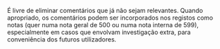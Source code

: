 É livre de eliminar comentários que já não sejam relevantes. Quando apropriado, os comentários podem ser incorporados nos registos como notas (quer numa nota geral de 500 ou numa nota interna de 599), especialmente em casos que envolvam investigação extra, para conveniência dos futuros utilizadores.